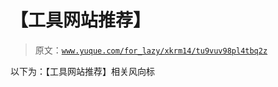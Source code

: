 # 【工具网站推荐】

> 原文：[`www.yuque.com/for_lazy/xkrm14/tu9vuv98pl4tbq2z`](https://www.yuque.com/for_lazy/xkrm14/tu9vuv98pl4tbq2z)

以下为：【工具网站推荐】相关风向标 

